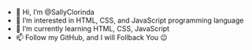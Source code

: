 - 👋 Hi, I’m @SallyClorinda
- 👀 I’m interested in HTML, CSS, and JavaScript programming language 
- 🌱 I’m currently learning HTML, CSS, JavaScript
- 📫 Follow my GitHub, and I will Follback You 😉

<!---
SallyClorinda/SallyClorinda is a ✨ special ✨ repository because its `README.md` (this file) appears on your GitHub profile.
You can click the Preview link to take a look at your changes.
--->
